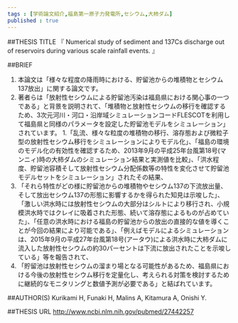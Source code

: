 ```yaml
--- 
tags : [学術論文紹介,福島第一原子力発電所,セシウム,大柿ダム] 
published : true
---
```


##THESIS TITLE
『
Numerical study of sediment and 137Cs discharge out of reservoirs during various scale rainfall events.
』
  
##BRIEF
1. 本論文は「様々な程度の降雨時における、貯留池からの堆積物とセシウム137放出」に関する論文です。
1. 著者らは「放射性セシウムによる貯留池汚染は福島県における関心事の一つである」と背景を説明されて、「堆積物と放射性セシウムの移行を確認するため、3次元河川・河口・沿岸域シミュレーションコードFLESCOTを利用して福島県と同様のパラメータを設定した貯留池モデルをシミュレーション」されています。
1.「乱流、様々な粒度の堆積物の移行、溶存態および微粒子型の放射性セシウム移行をシミュレーションによりモデル化」、「福島の環境のモデル化の有効性を確認するため、2013年9月の平成25年台風第18号(マンニィ)時の大柿ダムのシミュレーション結果と実測値を比較」、「洪水程度、貯留池容積そして放射性セシウム分配係数等の特性を変化させて貯留池モデルセットをシミュレーション」されたその結果、
1. 「それら特性がどの様に貯留池からの堆積物やセシウム137の下流放出量、そして放出セシウム137の形態に影響するかを得られた知見は示唆した」、「激しい洪水時には放射性セシウムの大部分はシルトにより移行され、小規模洪水時ではクレイに吸着された形態、続いて溶存態によるものが占めていた」、「任意の洪水時における福島の貯留池からの放出の直接的な値を導くことが今回の結果により可能である」、「例えばモデルによるシミュレーションは、2015年9月の平成27年台風第18号(アータウ)による洪水時に大柿ダムに流入した放射性セシウムの約30パーセントは下流に放出されたことを示唆している」等を報告されて、
1.  「貯留池は放射性セシウムの溜まり場となる可能性があるため、福島県における今後の放射性セシウム移行を定量化し、考えられる対策を検討するために継続的なモニタリングと数値予測が必要である」と結ばれています。  






##AUTHOR(S)
Kurikami H, Funaki H, Malins A, Kitamura A, Onishi Y.
  
##THESIS URL
[
http://www.ncbi.nlm.nih.gov/pubmed/27442257
](
http://www.ncbi.nlm.nih.gov/pubmed/27442257
)
